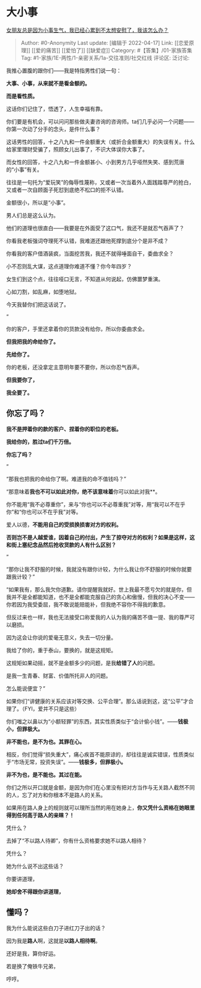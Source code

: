 # 大小事
[女朋友总是因为小事生气，我已经心累到不太想安慰了，我该怎么办？](https://www.zhihu.com/question/37761060/answer/2443252984)

> Author: #0-Anonymity
> Last update: [编辑于 2022-04-17]
> Link: [[恋爱原理]] [[爱的痛苦]] [[爱怕了]] [[缺爱症]]
> Category: #【答集】/01-家族答集
> Tag: #1-家族/1E-两性/1-亲密关系/1a-交往准则/社交红线
> 评论区:
> 泛讨论:

我推心置腹的跟你们——我是特指男性们说一句：

**大事、小事，从来就不是看金额的。**

**而是看性质。**

这话你们记住了，悟透了，人生幸福有靠。

你们要是有机会，可以问问那些做夫妻咨询的咨询师。ta们几乎必问一个问题——你第一次动了分手的念头，是件什么事？

这话男性的回答，十之八九和一件金额重大（或折合金额重大）的失误有关。什么给家里理财受骗了，照顾女儿出事了，不识大体误你大事了。

而女性的回答，十之八九和一件金额甚小、小到男方几乎哑然失笑、感到荒唐的“小事”有关。

往往是一句托为“爱玩笑”的侮辱性蔑称，又或者一次当着外人面践踏尊严的抢白，又或者一次自顾面子死怼到底绝不松口的拒不认错。

金额很小，所以是“小事”。

男人们总是这么认为。

他们的道理也很直白——我要是在外面受了这口气，我还不是就忍气吞声了？

你看我老板强词夺理死不认错，我难道还跟他死撑到底分个是非不成？

你看我的客户借酒装疯，当面挖苦我，我还不就得唾面自干，委曲求全？

小不忍则乱大谋，这点道理你难道不懂？你今年四岁？

女生们到这个点，往往哑口无言，不知道从何说起，仿佛噩梦重演。

心如刀割，如乱麻，如堕地狱。

今天我替你们把这话说了。

“

你的客户，手里还拿着你的货款没有给你，所以你委曲求全。

**但我把我的命给你了。**

**先给你了。**

你的老板，还没拿定主意明年要不要你，所以你忍气吞声。

**但我要你了，**

**我全要了。**

## **你忘了吗？**

**我不是押着你的款的客户、捏着你的职位的老板。**

**我给你的，胜过ta们千万倍。**

**你忘了吗？**

”

“那我也把我的命给你了啊。难道我的命不值钱吗？”

“那意味着**我也不可以如此对你，绝不该意味着**你可以如此对我**。

你不能用“我不必尊重你”，来与“你也可以不必尊重我”对等，用“我可以不在乎你”和“你也可以不在乎我”对等。

爱人以德，**不能用自己的受损换损害对方的权利。**

**否则岂不是人越爱谁，因着自己的付出，产生了掠夺对方的权利？如果是这样，这和街上塞纪念品然后抢收货款的人有什么区别？**

”

“那你让我不舒服的时候，我就没有跟你计较，为什么我让你不舒服的时候你就要跟我计较？”

“如果我有，那么我欠你道歉。请你提醒我就好。世上我最不愿亏欠的就是你，但我并不是全都能知道，也不是全都能克服自己的贪心和傲慢，但我的决心不变——你若因为我受委屈，我不敢说能赔能补，但我绝不容你不得我的歉意。

但反过来也一样，我也无法接受口称爱我的人认为我的痛苦不值一提、我的尊严可以磨损。

因为这会让你说的爱毫无意义，失去一切分量。

我给了你的，重于泰山，要换的，就是这规矩。

这规矩如果动摇，就不是金额多少的问题，是我**给错了人**的问题。

是我一生青春、财富、价值所托非人的问题。

怎么能说便宜？”

如果你们“讲健康的关系应该对等交换、公平合理”。那么话说到这，这“公平”才合理了。（FYI，爱并不只是这些）

你们嗤之以鼻以为“小额轻罪”的东西，其实性质类似于“会计偷小钱”。——**钱极小，但罪极大。**

**非不能也，是不为也。其罪在心。**

相反，你们觉得“损失重大”，痛心疾首不能原谅的，却往往是诚实错误，性质类似于“市场无常，投资失误”。——**钱极多，但罪极小。**

**非不为也，是不能也。其过在能。**

你们之所以开口就是金额，是因为你们在心里没有把对方当作与无关路人截然不同的人，忘了对方和你根本不是路人的关系。

如果用在路人身上的规则就可以理所当然的用在她身上，**你又凭什么资格在她眼里得到任何高于路人的亲睐？！**

凭什么？

去掉了“不以路人待卿”，你有什么资格要求她不以路人相待？

凭什么？

她为什么说不出这些话？

你要讲道理，

**她却舍不得跟你讲道理，**

## **懂吗？**

我为什么能说这些白刀子进红刀子出的话？

因为我是**路人**啊，这就是**以路人相待啊**。

还好是我，算你好运。

若是换了俺铁牛兄弟，

哼哼。
